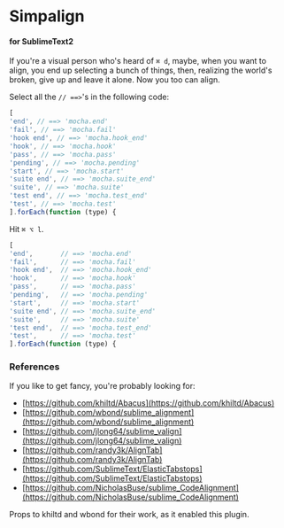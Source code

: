 # Simpalign

#### for SublimeText2

If you're a visual person who's heard of `⌘ d`,
maybe, when you want to align,
you end up selecting a bunch of things,
then, realizing the world's broken, give up and leave it alone.
Now you too can align.

Select all the `// ==>`'s in the following code:

```javascript
[
'end', // ==> 'mocha.end'
'fail', // ==> 'mocha.fail'
'hook end', // ==> 'mocha.hook_end'
'hook', // ==> 'mocha.hook'
'pass', // ==> 'mocha.pass'
'pending', // ==> 'mocha.pending'
'start', // ==> 'mocha.start'
'suite end', // ==> 'mocha.suite_end'
'suite', // ==> 'mocha.suite'
'test end', // ==> 'mocha.test_end'
'test', // ==> 'mocha.test'
].forEach(function (type) {
```

Hit `⌘ ⌥ l`.

```javascript
[
'end',       // ==> 'mocha.end'
'fail',      // ==> 'mocha.fail'
'hook end',  // ==> 'mocha.hook_end'
'hook',      // ==> 'mocha.hook'
'pass',      // ==> 'mocha.pass'
'pending',   // ==> 'mocha.pending'
'start',     // ==> 'mocha.start'
'suite end', // ==> 'mocha.suite_end'
'suite',     // ==> 'mocha.suite'
'test end',  // ==> 'mocha.test_end'
'test',      // ==> 'mocha.test'
].forEach(function (type) {
```

### References

If you like to get fancy, you're probably looking for:
* [https://github.com/khiltd/Abacus](https://github.com/khiltd/Abacus)
* [https://github.com/wbond/sublime_alignment](https://github.com/wbond/sublime_alignment)
* [https://github.com/jlong64/sublime_valign](https://github.com/jlong64/sublime_valign)
* [https://github.com/randy3k/AlignTab](https://github.com/randy3k/AlignTab)
* [https://github.com/SublimeText/ElasticTabstops](https://github.com/SublimeText/ElasticTabstops)
* [https://github.com/NicholasBuse/sublime_CodeAlignment](https://github.com/NicholasBuse/sublime_CodeAlignment)

Props to khiltd and wbond for their work, as it enabled this plugin.
